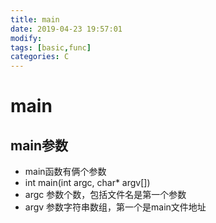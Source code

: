 ```yaml
---
title: main
date: 2019-04-23 19:57:01	
modify:
tags: [basic,func]
categories: C
---
```


# main

## main参数
- main函数有俩个参数
- int main(int argc, char* argv[])
- argc 参数个数，包括文件名是第一个参数
- argv 参数字符串数组，第一个是main文件地址

